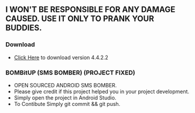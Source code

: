 ## I WON'T BE RESPONSIBLE FOR ANY DAMAGE CAUSED. USE IT ONLY TO PRANK YOUR BUDDIES.
### Download
* [Click Here](app/release/bombitup_release_4.4.2.2_10.July.apk) to download version 4.4.2.2 
### BOMBitUP (SMS BOMBER) (PROJECT FIXED)
* OPEN SOURCED ANDROID SMS BOMBER.
* Please give credit if this project helped you in your project development.
* Simply open the project in Android Studio.
* To Contibute Simply git commit && git push.

